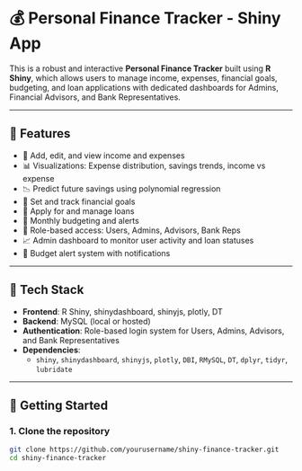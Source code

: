 # 💰 Personal Finance Tracker - Shiny App

This is a robust and interactive **Personal Finance Tracker** built using **R Shiny**, which allows users to manage income, expenses, financial goals, budgeting, and loan applications with dedicated dashboards for Admins, Financial Advisors, and Bank Representatives.

---

## 📌 Features

- 🧾 Add, edit, and view income and expenses
- 📊 Visualizations: Expense distribution, savings trends, income vs expense
- 📉 Predict future savings using polynomial regression
- 🎯 Set and track financial goals
- 🏦 Apply for and manage loans
- 📅 Monthly budgeting and alerts
- 👥 Role-based access: Users, Admins, Advisors, Bank Reps
- 📈 Admin dashboard to monitor user activity and loan statuses
- 🔔 Budget alert system with notifications

---

## 🧱 Tech Stack

- **Frontend**: R Shiny, shinydashboard, shinyjs, plotly, DT
- **Backend**: MySQL (local or hosted)
- **Authentication**: Role-based login system for Users, Admins, Advisors, and Bank Representatives
- **Dependencies**:
  - `shiny`, `shinydashboard`, `shinyjs`, `plotly`, `DBI`, `RMySQL`, `DT`, `dplyr`, `tidyr`, `lubridate`

---

## 🚀 Getting Started

### 1. Clone the repository

```bash
git clone https://github.com/yourusername/shiny-finance-tracker.git
cd shiny-finance-tracker
